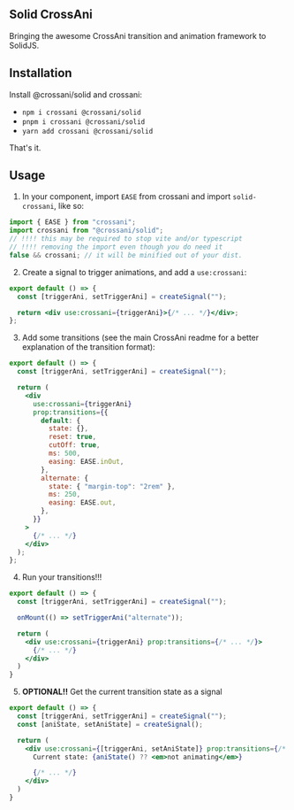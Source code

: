 ## Solid CrossAni

Bringing the awesome CrossAni transition and animation framework to SolidJS.

## Installation

Install @crossani/solid and crossani:

- `npm i crossani @crossani/solid`
- `pnpm i crossani @crossani/solid`
- `yarn add crossani @crossani/solid`

That's it.

## Usage

1. In your component, import `EASE` from crossani and import `solid-crossani`, like so:

```jsx
import { EASE } from "crossani";
import crossani from "@crossani/solid";
// !!!! this may be required to stop vite and/or typescript
// !!!! removing the import even though you do need it
false && crossani; // it will be minified out of your dist.
```

2. Create a signal to trigger animations, and add a `use:crossani`:

```jsx
export default () => {
  const [triggerAni, setTriggerAni] = createSignal("");

  return <div use:crossani={triggerAni}>{/* ... */}</div>;
};
```

3. Add some transitions (see the main CrossAni readme for a better explanation of the transition format):

```jsx
export default () => {
  const [triggerAni, setTriggerAni] = createSignal("");

  return (
    <div
      use:crossani={triggerAni}
      prop:transitions={{
        default: {
          state: {},
          reset: true,
          cutOff: true,
          ms: 500,
          easing: EASE.inOut,
        },
        alternate: {
          state: { "margin-top": "2rem" },
          ms: 250,
          easing: EASE.out,
        },
      }}
    >
      {/* ... */}
    </div>
  );
};
```

4. Run your transitions!!!

```jsx
export default () => {
  const [triggerAni, setTriggerAni] = createSignal("");

  onMount(() => setTriggerAni("alternate"));

  return (
    <div use:crossani={triggerAni} prop:transitions={/* ... */}>
      {/* ... */}
    </div>
  )
}
```

5. **OPTIONAL!!** Get the current transition state as a signal

```jsx
export default () => {
  const [triggerAni, setTriggerAni] = createSignal("");
  const [aniState, setAniState] = createSignal();

  return (
    <div use:crossani={[triggerAni, setAniState]} prop:transitions={/* ... */}>
      Current state: {aniState() ?? <em>not animating</em>}

      {/* ... */}
    </div>
  )
}
```
